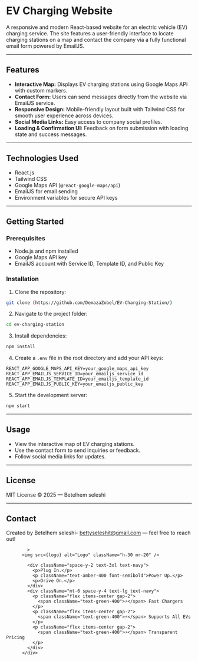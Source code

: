 
# EV Charging Website

A responsive and modern React-based website for an electric vehicle (EV) charging service. The site features a user-friendly interface to locate charging stations on a map and contact the company via a fully functional email form powered by EmailJS.

---

## Features

* **Interactive Map:** Displays EV charging stations using Google Maps API with custom markers.
* **Contact Form:** Users can send messages directly from the website via EmailJS service.
* **Responsive Design:** Mobile-friendly layout built with Tailwind CSS for smooth user experience across devices.
* **Social Media Links:** Easy access to company social profiles.
* **Loading & Confirmation UI:** Feedback on form submission with loading state and success messages.

---

## Technologies Used

* React.js
* Tailwind CSS
* Google Maps API (`@react-google-maps/api`)
* EmailJS for email sending
* Environment variables for secure API keys

---

## Getting Started

### Prerequisites

* Node.js and npm installed
* Google Maps API key
* EmailJS account with Service ID, Template ID, and Public Key

### Installation

1. Clone the repository:

```bash
git clone (https://github.com/DemazaZobel/EV-Charging-Station/)
```

2. Navigate to the project folder:

```bash
cd ev-charging-station
```

3. Install dependencies:

```bash
npm install
```

4. Create a `.env` file in the root directory and add your API keys:

```env
REACT_APP_GOOGLE_MAPS_API_KEY=your_google_maps_api_key
REACT_APP_EMAILJS_SERVICE_ID=your_emailjs_service_id
REACT_APP_EMAILJS_TEMPLATE_ID=your_emailjs_template_id
REACT_APP_EMAILJS_PUBLIC_KEY=your_emailjs_public_key
```

5. Start the development server:

```bash
npm start
```

---

## Usage

* View the interactive map of EV charging stations.
* Use the contact form to send inquiries or feedback.
* Follow social media links for updates.

---



## License

MIT License © 2025 — Betelhem seleshi

---

## Contact

Created by Betelhem seleshi- bettyseleshit@gmail.com — feel free to reach out!




<div
              id="card"
              className="" 
            
            >
          <img src={logo} alt="Logo" className="h-30 mr-20" />

            <div className="space-y-2 text-3xl text-navy">
              <p>Plug In.</p>
              <p className="text-amber-400 font-semibold">Power Up.</p>
              <p>Drive On.</p>
            </div>
            <div className="mt-6 space-y-4 text-lg text-navy">
              <p className="flex items-center gap-2">
                <span className="text-green-400">⚡</span> Fast Chargers
              </p>
              <p className="flex items-center gap-2">
                <span className="text-green-400">⚡</span> Supports All EVs
              </p>
              <p className="flex items-center gap-2">
                <span className="text-green-400">⚡</span> Transparent Pricing
              </p>
            </div>
          </div>